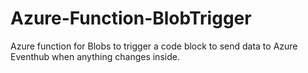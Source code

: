 # Azure-Function-BlobTrigger
Azure function for Blobs to trigger a code block to send data to Azure Eventhub when anything changes inside.
